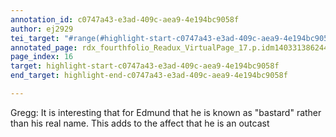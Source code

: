 ```yaml
---
annotation_id: c0747a43-e3ad-409c-aea9-4e194bc9058f
author: ej2929
tei_target: "#range(#highlight-start-c0747a43-e3ad-409c-aea9-4e194bc9058f, #highlight-end-c0747a43-e3ad-409c-aea9-4e194bc9058f)"
annotated_page: rdx_fourthfolio_Readux_VirtualPage_17.p.idm140331386244432
page_index: 16
target: highlight-start-c0747a43-e3ad-409c-aea9-4e194bc9058f
end_target: highlight-end-c0747a43-e3ad-409c-aea9-4e194bc9058f

---
```

Gregg: It is interesting that for Edmund that he is known as "bastard" rather than his real name. This adds to the affect that he is an outcast 